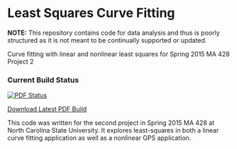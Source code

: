 # Least Squares Curve Fitting

__NOTE:__ This repository contains code for data analysis and thus is poorly structured as it is not meant to be continually supported or updated.

Curve fitting with linear and nonlinear least squares for Spring 2015 MA 428 Project 2

### Current Build Status
[![PDF Status](https://www.sharelatex.com/github/repos/danielunderwood/least-squares-curve-fitting/builds/latest/badge.svg)](https://www.sharelatex.com/github/repos/danielunderwood/least-squares-curve-fitting/)

[Download Latest PDF Build](https://www.sharelatex.com/github/repos/danielunderwood/least-squares-curve-fitting/builds/latest/output.pdf)

This code was written for the second project in Spring 2015 MA 428 at North Carolina State University. It explores least-squares in both a linear curve fitting application as well as a nonlinear GPS application.
